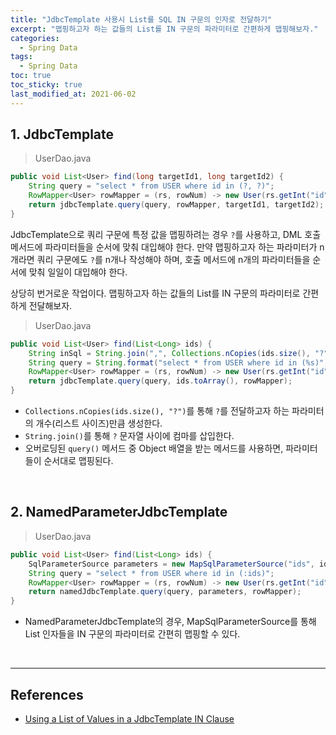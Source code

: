 ```yaml
---
title: "JdbcTemplate 사용시 List를 SQL IN 구문의 인자로 전달하기"
excerpt: "맵핑하고자 하는 값들의 List를 IN 구문의 파라미터로 간편하게 맵핑해보자."
categories:
  - Spring Data
tags:
  - Spring Data
toc: true
toc_sticky: true
last_modified_at: 2021-06-02
---
```


## 1. JdbcTemplate

> UserDao.java

```java
public void List<User> find(long targetId1, long targetId2) {
    String query = "select * from USER where id in (?, ?)";
    RowMapper<User> rowMapper = (rs, rowNum) -> new User(rs.getInt("id"), rs.getString("name"));
    return jdbcTemplate.query(query, rowMapper, targetId1, targetId2);
}
```

JdbcTemplate으로 쿼리 구문에 특정 값을 맵핑하려는 경우 ``?``를 사용하고, DML 호출 메서드에 파라미터들을 순서에 맞춰 대입해야 한다. 만약 맵핑하고자 하는 파라미터가 n개라면 쿼리 구문에도 ``?``를 n개나 작성해야 하며, 호출 메서드에 n개의 파라미터들을 순서에 맞춰 일일이 대입해야 한다.

상당히 번거로운 작업이다. 맵핑하고자 하는 값들의 List를 IN 구문의 파라미터로 간편하게 전달해보자.

> UserDao.java

```java
public void List<User> find(List<Long> ids) {
    String inSql = String.join(",", Collections.nCopies(ids.size(), "?"));
    String query = String.format("select * from USER where id in (%s)", inSql);
    RowMapper<User> rowMapper = (rs, rowNum) -> new User(rs.getInt("id"), rs.getString("name"));
    return jdbcTemplate.query(query, ids.toArray(), rowMapper);
}
```

* ``Collections.nCopies(ids.size(), "?")``를 통해 ``?``를 전달하고자 하는 파라미터의 개수(리스트 사이즈)만큼 생성한다.
* ``String.join()``를 통해 ``?`` 문자열 사이에 컴마를 삽입한다.
* 오버로딩된 ``query()`` 메서드 중 Object 배열을 받는 메서드를 사용하면, 파라미터들이 순서대로 맵핑된다.

<br>

## 2. NamedParameterJdbcTemplate

> UserDao.java

```java
public void List<User> find(List<Long> ids) {
    SqlParameterSource parameters = new MapSqlParameterSource("ids", ids);
    String query = "select * from USER where id in (:ids)";
    RowMapper<User> rowMapper = (rs, rowNum) -> new User(rs.getInt("id"), rs.getString("name"));
    return namedJdbcTemplate.query(query, parameters, rowMapper);
}
```

* NamedParameterJdbcTemplate의 경우, MapSqlParameterSource를 통해 List 인자들을 IN 구문의 파라미터로 간편히 맵핑할 수 있다.

<br>

---

## References

* [Using a List of Values in a JdbcTemplate IN Clause](https://www.baeldung.com/spring-jdbctemplate-in-list)
